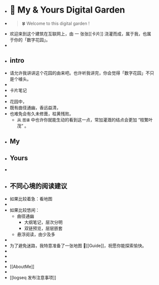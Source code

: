- #  🌷 My & Yours Digital Garden
- >  🍀 Welcome to this digital garden !
- 欢迎来到这个建筑在互联网上，由 一 张张[[卡片]] 浇灌而成，属于我，也属于你的「数字花园」。
-
- ## intro
- 请允许我讲讲这个花园的由来吧。也许听我讲完，你会觉得「数字花园」不只是个噱头。
-
- 卡片笔记
-
- 花园中，
- 既有曲径通幽，香远益清，
- 也难免会有久未修葺，枯黄残败。
	- 从 `图谱` 中也许你就能生动的看到这一点，常加灌溉的结点会更加 “枝繁叶茂” 。
- ## My
- ## Yours
-
- ## 不同心境的阅读建议
- 如果比较着急：看地图
-
- 如果比较悠闲：
	- 曲径通幽
		- 大纲笔记，层次分明
		- 双链预览，层层嵌套
	- 悬浮阅读，由少及多
-
- 为了避免迷路，我特意准备了一张地图 📍[[Guide]]，祝愿你能探索愉快。
-
-
-
- [[AboutMe]]
-
- [[logseq 发布注意事项]]